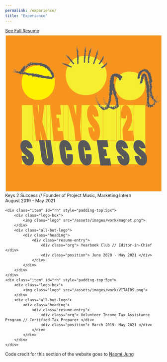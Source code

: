 ```yaml
---
permalink: /experience/
title: "Experience"
---
```

<div id="button-container">
    <div id="resume-button">
        <a href="https://docs.google.com/document/d/11RRBGXVU_4pmb9tHVTx4NIaFTRo3bDV6aeue7DJzRb8/edit?usp=sharing" target="_blank">See Full Resume</a>
    </div>
</div>

<div id="work-content-container" class="resume">
    <div class="item" id="rh" style="padding-top:5px">
        <div class="logo-box">
            <img class="logo" src="/assets/images/work/k2s.png">
        </div>
        <div class="all-but-logo">
            <div class="heading">
                <div class="resume-entry">
                    <div class="org"> Keys 2 Success // Founder of Project Music, Marketing Intern </div>
                    <div class="position"> August 2019 - May 2021 </div>
                </div>
            </div>
        </div>
    </div>

    <div class="item" id="rh" style="padding-top:5px">
        <div class="logo-box">
            <img class="logo" src="/assets/images/work/magnet.png">
        </div>
        <div class="all-but-logo">
            <div class="heading">
                <div class="resume-entry">
                    <div class="org"> Yearbook Club // Editor-in-Chief </div>
                    <div class="position"> June 2020 - May 2021 </div>
                </div>
            </div>
        </div>
    </div>
    <div class="item" id="rh" style="padding-top:5px">
        <div class="logo-box">
            <img class="logo" src="/assets/images/work/VITAIRS.png">
        </div>
        <div class="all-but-logo">
            <div class="heading">
                <div class="resume-entry">
                    <div class="org"> Volunteer Income Tax Assistance Program // Certified Tax Preparer </div>
                    <div class="position"> March 2019- May 2021 </div>
                </div>
            </div>
        </div>
    </div>
</div>



Code credit for this section of the website goes to [Naomi Jung](https://naomijung.github.io/#about)

